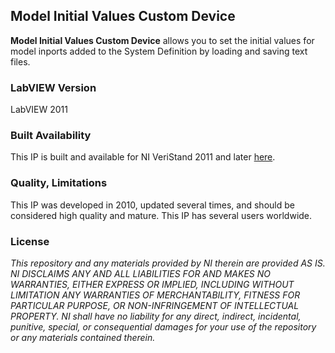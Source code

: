 ## Model Initial Values Custom Device ##

**Model Initial Values Custom Device** allows you to set the initial values for model inports added to the System Definition by loading and saving text files.

### LabVIEW Version ###

LabVIEW 2011

### Built Availability ###

This IP is built and available for NI VeriStand 2011 and later [here](https://decibel.ni.com/content/docs/DOC-13955).

### Quality, Limitations ###

This IP was developed in 2010, updated several times, and should be considered high quality and mature. This IP has several users worldwide.

### License ###

*This repository and any materials provided by NI therein are provided AS IS. NI DISCLAIMS ANY AND ALL LIABILITIES FOR AND MAKES NO WARRANTIES, EITHER EXPRESS OR IMPLIED, INCLUDING WITHOUT LIMITATION ANY WARRANTIES OF MERCHANTABILITY, FITNESS FOR  PARTICULAR PURPOSE, OR NON-INFRINGEMENT OF INTELLECTUAL PROPERTY. NI shall have no liability for any direct, indirect, incidental, punitive, special, or consequential damages for your use of the repository or any materials contained therein.*